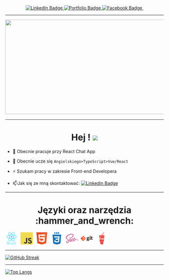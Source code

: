 <div id="badges" align="center">
  <a href="https://www.linkedin.com/in/tomasz-majewski-30414b23a/ target="_blank"">
    <img src="https://img.shields.io/badge/LinkedIn-blue?style=for-the-badge&logo=linkedin&logoColor=white" alt="LinkedIn Badge"/>
  </a>
  <a href="https://tomaszmajewski.netlify.app" target="_blank">
    <img src="https://img.shields.io/badge/Moje Portfolio-red?style=for-the-badge&logo=portfolio&logoColor=white" alt="Portfolio Badge"/>
  </a>
  <a href="https://www.facebook.com/tomasz.majewski.33/" target="_blank">
    <img src="https://img.shields.io/badge/Facebook-blue?style=for-the-badge&logo=facebook&logoColor=white" alt="Facebook Badge"/>
  </a>
  <img src="https://komarev.com/ghpvc/?username=Timoon3k&style=flat-square&color=blue" alt=""/>
</div>

---

<div align="center">
  <img src="https://media.giphy.com/media/349qKnoIBHK1i/giphy.gif" width="600" height="300"/>
</div>

---

<h1 align="center">
  Hej !
  <img src="https://media.giphy.com/media/hvRJCLFzcasrR4ia7z/giphy.gif" width="30px"/>
</h1>


- :telescope: Obecnie pracuje przy  React Chat App

- :seedling: Obecnie ucze się ``` Angielskiego>TypeScript>Vue/React ```

- :zap: Szukam pracy w zakresie  Front-end Developera

- :mailbox:Jak się ze mną skontaktować: [![Linkedin Badge](https://img.shields.io/badge/-TomaszMajewski-blue?style=flat&logo=Linkedin&logoColor=white)](https://www.linkedin.com/in/tomasz-majewski-30414b23a/)

---


<h1 align="center">
  Języki oraz narzędzia
 :hammer_and_wrench:
</h1>


<div>
  <img src="https://github.com/devicons/devicon/blob/master/icons/react/react-original-wordmark.svg" title="React" alt="React" width="40" height="40"/>&nbsp;
        <img src="https://github.com/devicons/devicon/blob/master/icons/javascript/javascript-original.svg" title="JavaScript" alt="JavaScript" width="40" height="40"/>&nbsp;
          <img src="https://github.com/devicons/devicon/blob/master/icons/html5/html5-original.svg" title="HTML5" alt="HTML" width="40" height="40"/>&nbsp;
    <img src="https://github.com/devicons/devicon/blob/master/icons/css3/css3-plain-wordmark.svg"  title="CSS3" alt="CSS" width="40" height="40"/>&nbsp;
         <img src="https://github.com/devicons/devicon/blob/master/icons/sass/sass-original.svg" title="SASS "alt="SASS" width="40" height="40"/>&nbsp;
      <img src="https://github.com/devicons/devicon/blob/master/icons/git/git-original-wordmark.svg" title="Git" alt="Git" width="40" height="40"/>&nbsp;
  <img src="https://github.com/devicons/devicon/blob/master/icons/gulp/gulp-plain.svg" title="GULP" alt="GULP" width="40" height="40"/>&nbsp;
   </div>

    
 ---
    

  [![GitHub Streak](http://github-readme-streak-stats.herokuapp.com?user=Timoon3k&theme=dark&background=000000)](https://git.io/streak-stats)
  

  ---
  
  [![Top Langs](https://github-readme-stats.vercel.app/api/top-langs/?username=Timoon3k&layout=compact&theme=vision-friendly-dark)](https://github.com/anuraghazra/github-readme-stats)
